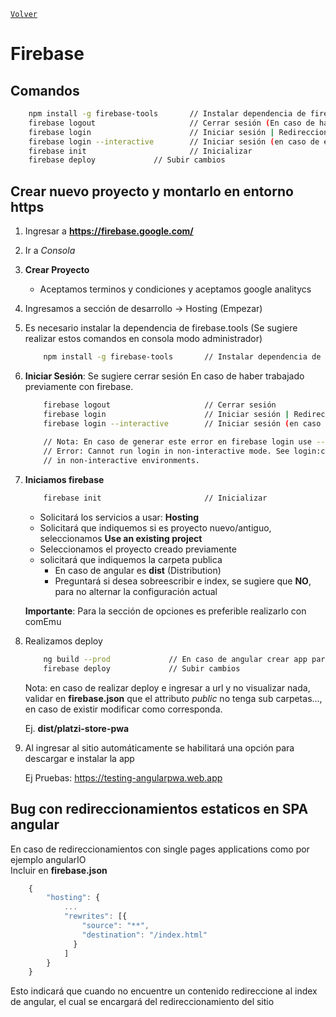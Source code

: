 ﻿[`Volver`](../index.html)


# Firebase

## Comandos

```bash
	npm install -g firebase-tools		// Instalar dependencia de firebase
	firebase logout						// Cerrar sesión (En caso de haber trabajado previamente con firebase)
	firebase login						// Iniciar sesión | Redireccionará y solicitara inicio de sesión en web
	firebase login --interactive		// Iniciar sesión (en caso de error login:ci)
	firebase init						// Inicializar
	firebase deploy				// Subir cambios
```
	
## Crear nuevo proyecto y montarlo en entorno https

1. Ingresar a **https://firebase.google.com/**

2. Ir a *Consola*

3. **Crear Proyecto**
	- Aceptamos terminos y condiciones y aceptamos google analitycs
	
4. Ingresamos a sección de desarrollo -> Hosting (Empezar)

5. Es necesario instalar la dependencia de firebase.tools (Se sugiere realizar estos comandos en consola modo administrador)

	```bash
		npm install -g firebase-tools		// Instalar dependencia de firebase
	```

6. **Iniciar Sesión**: Se sugiere cerrar sesión En caso de haber trabajado previamente con firebase.

	```bash
		firebase logout						// Cerrar sesión 
		firebase login						// Iniciar sesión | Redireccionará y solicitara inicio de sesión en web
		firebase login --interactive		// Iniciar sesión (en caso de error login:ci)
		
		// Nota: En caso de generar este error en firebase login use --interactive
		// Error: Cannot run login in non-interactive mode. See login:ci to generate a token for use 
		// in non-interactive environments. 
	```

7. **Iniciamos firebase**

	```bash
		firebase init						// Inicializar
	```
	- Solicitará los servicios a usar: **Hosting**
	- Solicitará que indiquemos si es proyecto nuevo/antiguo, seleccionamos **Use an existing project**
	- Seleccionamos el proyecto creado previamente
	- solicitará que indiquemos la carpeta publica  
		- En caso de angular es **dist** (Distribution)  
		- Preguntará si desea sobreescribir e index, se sugiere que **NO**, para no alternar la configuración actual
		
	**Importante**: Para la sección de opciones es preferible realizarlo con comEmu
	
8. Realizamos deploy

	```bash
		ng build --prod				// En caso de angular crear app para producción
		firebase deploy				// Subir cambios
	```
	
	Nota: en caso de realizar deploy e ingresar a url y no visualizar nada, validar 
	en **firebase.json** que el attributo *public* no tenga sub carpetas..., en caso
	de existir modificar como corresponda.
	
	Ej. **dist/platzi-store-pwa**
	
9. Al ingresar al sitio automáticamente se habilitará una opción para descargar e instalar la app

	Ej Pruebas: https://testing-angularpwa.web.app
	

## Bug con redireccionamientos estaticos en SPA angular

En caso de redireccionamientos con single pages applications como por ejemplo angularIO  
Incluir en **firebase.json**
	
```js
	{
		"hosting": {
			...
			"rewrites": [{
				"source": "**",
				"destination": "/index.html"
			  }
			]
		}
	}
```
	
Esto indicará que cuando no encuentre un contenido redireccione al index de angular, el cual
se encargará del redireccionamiento del sitio